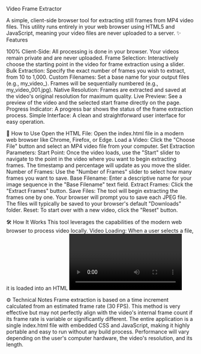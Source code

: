 Video Frame Extractor

A simple, client-side browser tool for extracting still frames from MP4 video files. This utility runs entirely in your web browser using HTML5 and JavaScript, meaning your video files are never uploaded to a server.
✨ Features

100% Client-Side: All processing is done in your browser. Your videos remain private and are never uploaded.
Frame Selection: Interactively choose the starting point in the video for frame extraction using a slider.
Bulk Extraction: Specify the exact number of frames you wish to extract, from 10 to 1,000.
Custom Filenames: Set a base name for your output files (e.g., my_video_). Frames will be sequentially numbered (e.g., my_video_001.jpg).
Native Resolution: Frames are extracted and saved at the video's original resolution for maximum quality.
Live Preview: See a preview of the video and the selected start frame directly on the page.
Progress Indicator: A progress bar shows the status of the frame extraction process.
Simple Interface: A clean and straightforward user interface for easy operation.

🚀 How to Use
Open the HTML File: Open the index.html file in a modern web browser like Chrome, Firefox, or Edge.
Load a Video: Click the "Choose File" button and select an MP4 video file from your computer.
Set Extraction Parameters:
Start Point: Once the video loads, use the "Start" slider to navigate to the point in the video where you want to begin extracting frames. The timestamp and percentage will update as you move the slider.
Number of Frames: Use the "Number of Frames" slider to select how many frames you want to save.
Base Filename: Enter a descriptive name for your image sequence in the "Base Filename" text field.
Extract Frames: Click the "Extract Frames" button.
Save Files: The tool will begin extracting the frames one by one. Your browser will prompt you to save each JPEG file. The files will typically be saved to your browser's default "Downloads" folder.
Reset: To start over with a new video, click the "Reset" button.

🛠️ How It Works
This tool leverages the capabilities of the modern web browser to process video locally.
Video Loading: When a user selects a file, it is loaded into an HTML <video> element. The application reads the video's metadata (duration, resolution) to initialize the controls.
Seeking: The application uses a JavaScript function to programmatically seek to precise timestamps within the video. To ensure accuracy, it waits for the browser to confirm that the seek operation is complete before proceeding.
Frame Rendering: For each frame, the current video image is drawn onto an offscreen HTML <canvas> element that is sized to the video's native resolution. This ensures the output quality is not limited by the size of the on-screen preview.
Downloading: The content of the offscreen canvas is converted to a JPEG image format using canvas.toDataURL(). A download is then triggered for each frame by creating an <a> link with a download attribute and programmatically clicking it. A small delay is added between each download to ensure the browser can handle the sequence of save prompts.

⚙️ Technical Notes
Frame extraction is based on a time increment calculated from an estimated frame rate (30 FPS). This method is very effective but may not perfectly align with the video's internal frame count if its frame rate is variable or significantly different.
The entire application is a single index.html file with embedded CSS and JavaScript, making it highly portable and easy to run without any build process.
Performance will vary depending on the user's computer hardware, the video's resolution, and its length.
